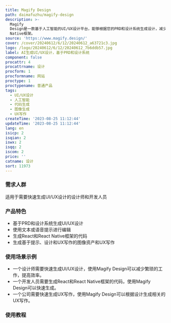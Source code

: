 ```yaml
---
title: Magify Design
path: daimafuzhu/magify-design
description: >-
  Magify
  Design是一款基于人工智能的UI/UX设计平台，能够根据您的PRD和设计系统生成设计，减少繁琐的工作，让您专注于创造性和用户需求的解决。它可以与Figma协同工作，提供AI生成的设计、文案和代码，支持React和React
  Native框架。
source: 'https://www.magify.design/'
cover: /cover/20240612/6/12/20240612_a63721c3.jpg
logo: /logo/20240612/6/12/20240612_7b6ddb57.jpg
label: AI生成UI/UX设计，基于PRD和设计系统
component: false
procattr: 4
procattrname: 设计
procform: 1
procformname: 网站
proctype: 1
proctypename: 普通产品
tags:
  - UI/UX设计
  - 人工智能
  - 代码生成
  - 图像生成
  - UX写作
createTime: '2023-08-25 11:12:44'
updateTime: '2023-08-25 11:12:44'
lang: en
isicp: 2
isqian: 2
iswx: 2
isqq: 2
iscom: 2
price: ''
catname: 设计
sort: 11973
---
```




### 需求人群
适用于需要快速生成UI/UX设计的设计师和开发人员

### 产品特色
- 基于PRD和设计系统生成UI/UX设计
- 使用文本或语音提示进行编辑
- 生成React和React Native框架的代码
- 生成基于提示、设计和UX写作的图像资产和UX写作

### 使用场景示例
- 一个设计师需要快速生成UI/UX设计，使用Magify Design可以减少繁琐的工作，提高效率。
- 一个开发人员需要生成React和React Native框架的代码，使用Magify Design可以快速生成。
- 一个公司需要快速生成UX写作，使用Magify Design可以根据设计生成相关的UX写作。

### 使用教程


  
